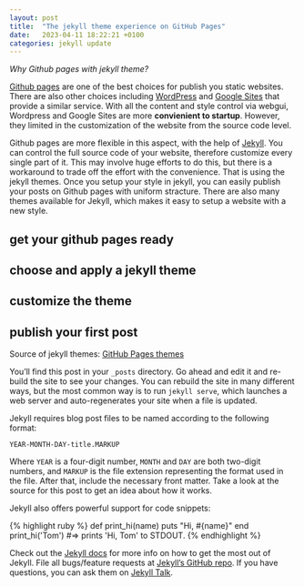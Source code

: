 ```yaml
---
layout: post
title:  "The jekyll theme experience on GitHub Pages"
date:   2023-04-11 18:22:21 +0100
categories: jekyll update
---
```


*Why Github pages with jekyll theme?*

[Github pages](https://pages.github.com) are one of the best choices for publish you static websites.
There are also other choices including [WordPress](https://wordpress.com) and [Google Sites](https://sites.google.com) that provide a similar service.
With all the content and style control via webgui, Wordpress and Google Sites are more **convienient to startup**.
However, they limited in the customization of the website from the source code level.

Github pages are more flexible in this aspect, with the help of [Jekyll](https://jekyllrb.com).
You can control the full source code of your website, therefore customize every single part of it.
This may involve huge efforts to do this, but there is a workaround to trade off the effort with the convenience.
That is using the jekyll themes.
Once you setup your style in jekyll, you can easily publish your posts on Github pages with uniform stracture.
There are also many themes available for Jekyll, which makes it easy to setup a website with a new style.

## get your github pages ready

## choose and apply a jekyll theme

## customize the theme

## publish your first post



Source of jekyll themes:
[GitHub Pages themes](https://github.com/pages-themes)


You’ll find this post in your `_posts` directory. Go ahead and edit it and re-build the site to see your changes. You can rebuild the site in many different ways, but the most common way is to run `jekyll serve`, which launches a web server and auto-regenerates your site when a file is updated.

Jekyll requires blog post files to be named according to the following format:

`YEAR-MONTH-DAY-title.MARKUP`

Where `YEAR` is a four-digit number, `MONTH` and `DAY` are both two-digit numbers, and `MARKUP` is the file extension representing the format used in the file. After that, include the necessary front matter. Take a look at the source for this post to get an idea about how it works.

Jekyll also offers powerful support for code snippets:

{% highlight ruby %}
def print_hi(name)
  puts "Hi, #{name}"
end
print_hi('Tom')
#=> prints 'Hi, Tom' to STDOUT.
{% endhighlight %}

Check out the [Jekyll docs][jekyll-docs] for more info on how to get the most out of Jekyll. File all bugs/feature requests at [Jekyll’s GitHub repo][jekyll-gh]. If you have questions, you can ask them on [Jekyll Talk][jekyll-talk].

[jekyll-docs]: https://jekyllrb.com/docs/home
[jekyll-gh]:   https://github.com/jekyll/jekyll
[jekyll-talk]: https://talk.jekyllrb.com/
